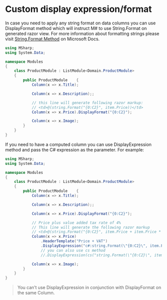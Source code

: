 # Custom display expression/format

In case you need to apply any string format on data columns you can use DisplayFormat method which will instruct M# to use String.Format on generated razor view. For more information about formatting strings please visit [String.Format Method](https://docs.microsoft.com/en-us/dotnet/api/system.string.format?view=netcore-3.1) on Microsoft Docs.



```csharp
using MSharp;
using System.Data;

namespace Modules
{
	class ProductModule : ListModule<Domain.ProductModule>
	{
		public ProductModule	{	
            Column(x => x.Title);

			Column(x => x.Description);;

            // this line will generate following razor markup:
            // <td>@(string.Format("{0:C2}", item.Price))</td>
            Column(x => x.Price).DisplayFormat("{0:C2}");

			Column(x => x.Image);
		}
	}
}
```

If you need to have a computed column you can use DisplayExpression method and pass the C# expression as the parameter. For example: 


```csharp
using MSharp;
using System.Data;

namespace Modules
{
	class ProductModule : ListModule<Domain.ProductModule>
	{
		public ProductModule	{	
            Column(x => x.Title);

			Column(x => x.Description);;

            Column(x => x.Price).DisplayFormat("{0:C2}");

            // Price plus value added tax rate of 4%
            // This line will generate the following razor markup
            // <td>@(string.Format("{0:C2}", item.Price + item.Price * 0.04))</td>
            Column(x => x.Price)
                .HeaderTemplate("Price + VAT")
                .DisplayExpression("c#:string.Format(\"{0:C2}\", item.Price + item.Price * 0.04)");
                // you can also use cs method
                //.DisplayExpression(cs("string.Format(\"{0:C2}\", item.Price + item.Price * 0.04)"));

			Column(x => x.Image);
		}
	}
}
```

> You can’t use DisplayExpression in conjunction with DisplayFormat on the same Column.